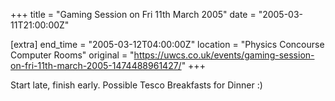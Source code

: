 +++
title = "Gaming Session on Fri 11th March 2005"
date = "2005-03-11T21:00:00Z"

[extra]
end_time = "2005-03-12T04:00:00Z"
location = "Physics Concourse Computer Rooms"
original = "https://uwcs.co.uk/events/gaming-session-on-fri-11th-march-2005-1474488961427/"
+++

Start late, finish early. Possible Tesco Breakfasts for Dinner :)

